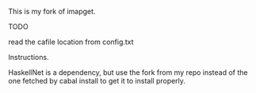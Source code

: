 

This is my fork of imapget.  


TODO

read the cafile location from config.txt


Instructions.

HaskellNet is a dependency, but use the fork from my repo instead of the
one fetched by cabal install to get it to install properly.
